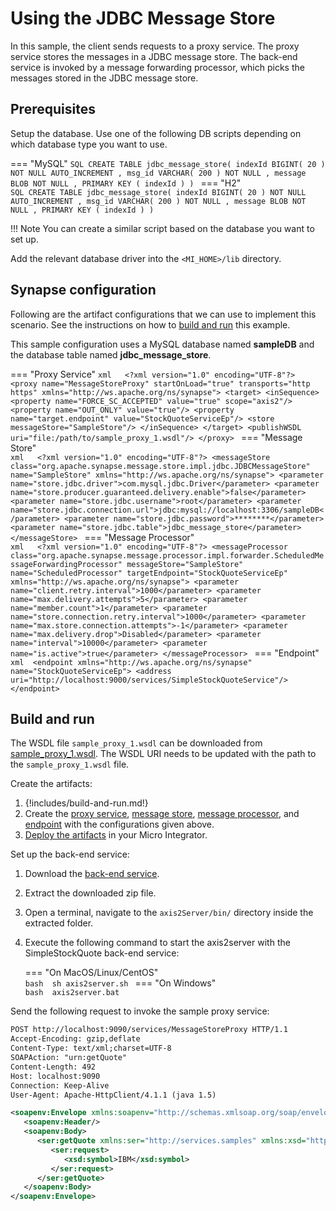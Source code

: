 # Using the JDBC Message Store
In this sample, the client sends requests to a proxy service. The proxy service stores the messages in a JDBC message store. The back-end service is invoked by a message forwarding processor, which picks the messages stored in the JDBC message store.

## Prerequisites

Setup the database. Use one of the following DB scripts depending on which database type you want to use. 

=== "MySQL"
    ```SQL
    CREATE TABLE jdbc_message_store(
                indexId BIGINT( 20 ) NOT NULL AUTO_INCREMENT ,
                msg_id VARCHAR( 200 ) NOT NULL ,
                message BLOB NOT NULL ,
                PRIMARY KEY ( indexId )
                )
    ```
=== "H2"         
    ```SQL
    CREATE TABLE jdbc_message_store(
                    indexId BIGINT( 20 ) NOT NULL AUTO_INCREMENT ,
                    msg_id VARCHAR( 200 ) NOT NULL ,
                    message BLOB NOT NULL ,
                    PRIMARY KEY ( indexId )
                    )
    ```

!!! Note
    You can create a similar script based on the database you want to set up.

Add the relevant database driver into the `<MI_HOME>/lib` directory.

## Synapse configuration
Following are the artifact configurations that we can use to implement this scenario. See the instructions on how to [build and run](#build-and-run) this example.

This sample configuration uses a MySQL database named **sampleDB** and the database table named **jdbc_message_store**.

=== "Proxy Service"
    ```xml  
    <?xml version="1.0" encoding="UTF-8"?>
    <proxy name="MessageStoreProxy" startOnLoad="true" transports="http https" xmlns="http://ws.apache.org/ns/synapse">
        <target>
            <inSequence>
              <property name="FORCE_SC_ACCEPTED" value="true" scope="axis2"/>
              <property name="OUT_ONLY" value="true"/>
              <property name="target.endpoint" value="StockQuoteServiceEp"/>
              <store messageStore="SampleStore"/>
          </inSequence>
        </target>
        <publishWSDL uri="file:/path/to/sample_proxy_1.wsdl"/>
    </proxy>
    ```
=== "Message Store"     
    ```xml  
    <?xml version="1.0" encoding="UTF-8"?>
    <messageStore class="org.apache.synapse.message.store.impl.jdbc.JDBCMessageStore" name="SampleStore" xmlns="http://ws.apache.org/ns/synapse">
        <parameter name="store.jdbc.driver">com.mysql.jdbc.Driver</parameter>
        <parameter name="store.producer.guaranteed.delivery.enable">false</parameter>
        <parameter name="store.jdbc.username">root</parameter>
        <parameter name="store.jdbc.connection.url">jdbc:mysql://localhost:3306/sampleDB</parameter>
        <parameter name="store.jdbc.password">********</parameter>
        <parameter name="store.jdbc.table">jdbc_message_store</parameter>
    </messageStore>
    ```
=== "Message Processor"     
    ```xml  
    <?xml version="1.0" encoding="UTF-8"?>
    <messageProcessor class="org.apache.synapse.message.processor.impl.forwarder.ScheduledMessageForwardingProcessor" messageStore="SampleStore" name="ScheduledProcessor" targetEndpoint="StockQuoteServiceEp" xmlns="http://ws.apache.org/ns/synapse">
        <parameter name="client.retry.interval">1000</parameter>
        <parameter name="max.delivery.attempts">5</parameter>
        <parameter name="member.count">1</parameter>
        <parameter name="store.connection.retry.interval">1000</parameter>
        <parameter name="max.store.connection.attempts">-1</parameter>
        <parameter name="max.delivery.drop">Disabled</parameter>
        <parameter name="interval">10000</parameter>
        <parameter name="is.active">true</parameter>
    </messageProcessor>
    ```
=== "Endpoint"     
    ```xml 
    <endpoint xmlns="http://ws.apache.org/ns/synapse" name="StockQuoteServiceEp">
      <address uri="http://localhost:9000/services/SimpleStockQuoteService"/>
    </endpoint>
    ```

## Build and run

The WSDL file `sample_proxy_1.wsdl` can be downloaded from  [sample_proxy_1.wsdl](https://github.com/wso2-docs/WSO2_EI/blob/master/samples-protocol-switching/sample_proxy_1.wsdl). 
The WSDL URI needs to be updated with the path to the `sample_proxy_1.wsdl` file.

Create the artifacts:

1. {!includes/build-and-run.md!}
2. Create the [proxy service]({{base_path}}/develop/creating-artifacts/creating-a-proxy-service), [message store]({{base_path}}/develop/creating-artifacts/creating-a-message-store), [message processor]({{base_path}}/develop/creating-artifacts/creating-a-message-processor), and [endpoint]({{base_path}}/develop/creating-artifacts/creating-endpoints) with the configurations given above.
3. [Deploy the artifacts]({{base_path}}/develop/deploy-artifacts) in your Micro Integrator.

Set up the back-end service:

1. Download the [back-end service](https://github.com/wso2-docs/WSO2_EI/blob/master/Back-End-Service/axis2Server.zip).
2. Extract the downloaded zip file.
3. Open a terminal, navigate to the `axis2Server/bin/` directory inside the extracted folder.
4. Execute the following command to start the axis2server with the SimpleStockQuote back-end service:
 
    === "On MacOS/Linux/CentOS"  
          ```bash 
          sh axis2server.sh
          ```
    === "On Windows"               
          ```bash 
          axis2server.bat
          ```

Send the following request to invoke the sample proxy service:

```xml
POST http://localhost:9090/services/MessageStoreProxy HTTP/1.1
Accept-Encoding: gzip,deflate
Content-Type: text/xml;charset=UTF-8
SOAPAction: "urn:getQuote"
Content-Length: 492
Host: localhost:9090
Connection: Keep-Alive
User-Agent: Apache-HttpClient/4.1.1 (java 1.5)

<soapenv:Envelope xmlns:soapenv="http://schemas.xmlsoap.org/soap/envelope/" xmlns:ser="http://services.samples" xmlns:xsd="http://services.samples/xsd">
   <soapenv:Header/>
   <soapenv:Body>
      <ser:getQuote xmlns:ser="http://services.samples" xmlns:xsd="http://services.samples/xsd">
         <ser:request>
            <xsd:symbol>IBM</xsd:symbol>
         </ser:request>
      </ser:getQuote>
   </soapenv:Body>
</soapenv:Envelope>
```